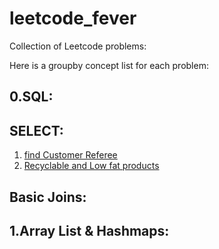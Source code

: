 # leetcode_fever

Collection of Leetcode problems:

Here is a groupby concept list for each problem:

0.SQL:
----
## SELECT:

1. [find Customer Referee](https://github.com/imvaibhav28/leetcode_fever/tree/main/0584-find-customer-referee)
2. [Recyclable and Low fat products](https://github.com/imvaibhav28/leetcode_fever/tree/main/1757-recyclable-and-low-fat-products)

## Basic Joins:


1.Array List & Hashmaps:
----
